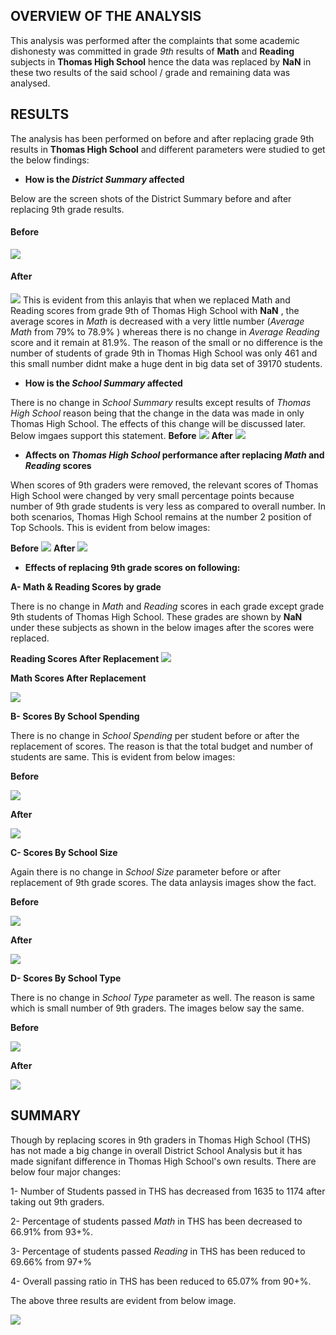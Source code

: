 ## **OVERVIEW OF THE ANALYSIS**
This analysis was performed after the complaints that some academic dishonesty was committed in grade *9th* results of **Math** and **Reading** subjects in **Thomas High School** hence the data was replaced by **NaN** in these two results of the said school / grade and remaining data was analysed.
## **RESULTS** ##
The analysis has been performed on before and after replacing grade 9th results in **Thomas High School** and different parameters were studied to get the below findings:

* **How is the *District Summary* affected**

Below are the screen shots of the District Summary before and after replacing 9th grade results.
#### **Before** ####
<img src="DSS_before.PNG"><img>
#### **After**
<img src="DSS_after.PNG"><img>
This is evident from this anlayis that when we replaced Math and Reading scores from grade 9th of Thomas High School with **NaN** , the average scores in *Math* is decreased with a very little number (*Average Math* from 79% to 78.9% ) whereas there is no change in *Average Reading* score and it remain at 81.9%. The reason of the small or no difference is the number of students of grade 9th in Thomas High School was only 461 and this small number didnt make a huge dent in big data set of 39170 students.

* **How is the *School Summary* affected**

There is no change in *School Summary* results except results of *Thomas High School* reason being that the change in the data was made in only Thomas High School. The effects of this change will be discussed later. Below imgaes support this statement.
**Before**
<img src="SS_before.PNG"><img>
**After**
<img src="SS_after.PNG"><img>

* **Affects on *Thomas High School* performance after replacing *Math* and *Reading* scores**

When scores of 9th graders were removed, the relevant scores of Thomas High School were changed by very small percentage points because number of 9th grade students is very less as compared to overall number. In both scenarios, Thomas High School remains at the number 2 position of Top Schools. This is evident from below images:

**Before**
<img src="top_school_before.PNG"><img>
**After**
<img src="top_schools_after.PNG"><img>

* **Effects of replacing 9th grade scores on following:**

**A- Math & Reading Scores by grade**

There is no change in *Math* and *Reading* scores in each grade except grade 9th students of Thomas High School. These grades are shown by **NaN** under these subjects as shown in the below images after the scores were replaced.

**Reading Scores After Replacement**
<img src="reading_scores_after.PNG"><img>

**Math Scores After Replacement**

<img src="math_scores_after.PNG"><img>

**B- Scores By School Spending**

There is no change in *School Spending* per student before or after the replacement of scores. The reason is that the total budget and number of students are same. This is evident from below images:

**Before**

<img src="spending_before.PNG"><img>

**After**

<img src="spending_after.PNG"><img>

**C- Scores By School Size**

Again there is no change in *School Size* parameter before or after replacement of 9th grade scores. The data anlaysis images show the fact.

**Before**

<img src="size_before.PNG"><img>

**After**

<img src="size_after.PNG"><img>

**D- Scores By School Type**

There is no change in *School Type* parameter as well. The reason is same which is small number of 9th graders. The images below say the same.

**Before**

<img src="type_before.PNG"><img>

**After**

<img src="type_after.PNG"><img>

## **SUMMARY**

Though by replacing scores in 9th graders in Thomas High School (THS) has not made a big change in overall District School Analysis but it has made signifant difference in Thomas High School's own results. There are below four major changes:

1- Number of Students passed in THS has decreased from 1635 to 1174 after taking out 9th graders.

2- Percentage of students passed *Math* in THS has been decreased to 66.91% from 93+%.

3- Percentage of students passed *Reading* in THS has been reduced to 69.66% from 97+%

4- Overall passing ratio in THS has been reduced to 65.07% from 90+%.

The above three results are evident from below image.

<img src="THS_without9thgraders.PNG"><img>
